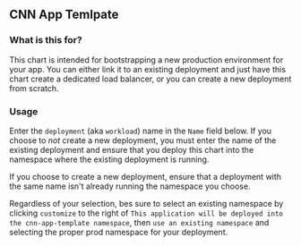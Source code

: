 ## CNN App Temlpate

### What is this for?

This chart is intended for bootstrapping a new production environment for your app. You can either link it to an existing deployment and just have this chart create a dedicated load balancer, or you can create a new deployment from scratch.

### Usage

Enter the `deployment` (aka `workload`) name in the `Name` field below. If you choose to _not_ create a new deployment, you must enter the name of the existing deployment and ensure that you deploy this chart into the namespace where the existing deployment is running.

If you choose to create a new deployment, ensure that a deployment with the same name isn't already running the namespace you choose.

Regardless of your selection, bes sure to select an existing namespace by clicking `customize` to the right of `This application will be deployed into the cnn-app-template namespace`, then `use an existing namespace` and selecting the proper prod namespace for your deployment.
